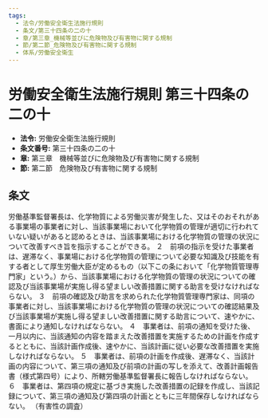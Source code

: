 ```yaml
---
tags:
  - 法令/労働安全衛生法施行規則
  - 条文/第三十四条の二の十
  - 章/第三章_機械等並びに危険物及び有害物に関する規制
  - 節/第二節_危険物及び有害物に関する規制
  - 体系/労働安全衛生
---
```

# 労働安全衛生法施行規則 第三十四条の二の十

- **法令:** 労働安全衛生法施行規則
- **条文番号:** 第三十四条の二の十
- **章:** 第三章　機械等並びに危険物及び有害物に関する規制
- **節:** 第二節　危険物及び有害物に関する規制

## 条文
労働基準監督署長は、化学物質による労働災害が発生した、又はそのおそれがある事業場の事業者に対し、当該事業場において化学物質の管理が適切に行われていない疑いがあると認めるときは、当該事業場における化学物質の管理の状況について改善すべき旨を指示することができる。
２　前項の指示を受けた事業者は、遅滞なく、事業場における化学物質の管理について必要な知識及び技能を有する者として厚生労働大臣が定めるもの（以下この条において「化学物質管理専門家」という。）から、当該事業場における化学物質の管理の状況についての確認及び当該事業場が実施し得る望ましい改善措置に関する助言を受けなければならない。
３　前項の確認及び助言を求められた化学物質管理専門家は、同項の事業者に対し、当該事業場における化学物質の管理の状況についての確認結果及び当該事業場が実施し得る望ましい改善措置に関する助言について、速やかに、書面により通知しなければならない。
４　事業者は、前項の通知を受けた後、一月以内に、当該通知の内容を踏まえた改善措置を実施するための計画を作成するとともに、当該計画作成後、速やかに、当該計画に従い必要な改善措置を実施しなければならない。
５　事業者は、前項の計画を作成後、遅滞なく、当該計画の内容について、第三項の通知及び前項の計画の写しを添えて、改善計画報告書（様式第四号）により、所轄労働基準監督署長に報告しなければならない。
６　事業者は、第四項の規定に基づき実施した改善措置の記録を作成し、当該記録について、第三項の通知及び第四項の計画とともに三年間保存しなければならない。
（有害性の調査）

